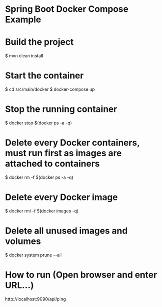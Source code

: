 # Spring Boot Docker Compose Example

# Build the project
$ mvn clean install

# Start the container
$ cd src/main/docker
$ docker-compose up

# Stop the running container
$ docker stop $(docker ps -a -q)

# Delete every Docker containers, must run first as images are attached to containers
$ docker rm -f $(docker ps -a -q)

# Delete every Docker image
$ docker rmi -f $(docker images -q)

# Delete all unused images and volumes
$ docker system prune --all

# How to run (Open browser and enter URL...)
http://localhost:9090/api/ping